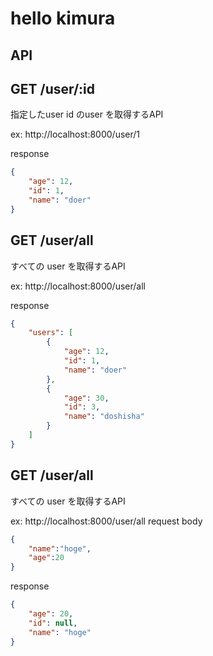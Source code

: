 # hello kimura

## API

## GET  /user/:id
指定したuser id のuser を取得するAPI

ex: http://localhost:8000/user/1

response
```json
{
    "age": 12,
    "id": 1,
    "name": "doer"
}
```

## GET  /user/all
すべての user を取得するAPI

ex: http://localhost:8000/user/all

response
```json
{
    "users": [
        {
            "age": 12,
            "id": 1,
            "name": "doer"
        },
        {
            "age": 30,
            "id": 3,
            "name": "doshisha"
        }
    ]
}
```

## GET  /user/all
すべての user を取得するAPI

ex: http://localhost:8000/user/all
request body
```json
{
    "name":"hoge",
    "age":20
}
```

response
```json
{
    "age": 20,
    "id": null,
    "name": "hoge"
}
```
